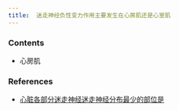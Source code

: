 ```yaml
---
title:  迷走神经负性变力作用主要发生在心房肌还是心室肌
--- 
```


### Contents
- 心房肌

### References
- [心脏各部分迷走神经迷走神经分布最少的部位是](/心脏各部分迷走神经迷走神经分布最少的部位是)
